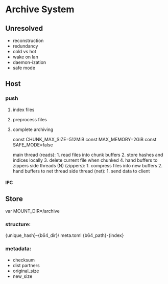 # Archive System

## Unresolved

- reconstruction
- redundancy
- cold vs hot
- wake on lan
- daemon-ization
- safe mode

## Host

### push

1. index files

2. preprocess files

3. complete archiving

    const CHUNK_MAX_SIZE=512MiB
    const MAX_MEMORY=2GiB
    const SAFE_MODE=false
    
    main thread (reads):
        1. read files into chunk buffers
        2. store hashes and indices locally
        3. delete current file when chunked
        4. hand buffers to zippers
    side threads (N) (zippers):
        1. compress files into new buffers
        2. hand buffers to net thread
    side thread (net):
        1. send data to client

#### IPC




## Store

var MOUNT_DIR=/archive

### structure:

{unique_hash}-{b64_dir}/
    meta.toml
    {b64_path}-{index}

### metadata:
    
- checksum
- dist partners
- original_size
- new_size


